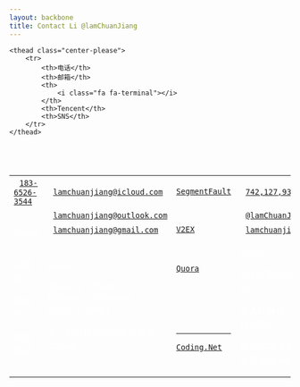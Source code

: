 ```yaml
---
layout: backbone
title: Contact Li @lamChuanJiang
---
```


<table class="table table-bordered " style="color:white;">
    <caption class="center-please" style="padding:30px;margin-top:-100px;">
        <h2 class="slogan">
            Chuanjiang Li's Contacts and SNS Footprints
        </h2>
    </caption>

    <thead class="center-please">
        <tr>
            <th>电话</th>
            <th>邮箱</th>
            <th>
                <i class="fa fa-terminal"></i>
            </th> 
            <th>Tencent</th> 
            <th>SNS</th>
        </tr>
    </thead>

<tbody class="center-please">
<tr>
<td><i class="fa fa-phone" style="padding:5px;"></i>
<a href="tel:18365263544" title="手机号码"><code>183-6526-3544</code></a></td>
<td><i class="fa fa-apple" style="padding:5px;"></i>
<a href="mailto:lamchuanjiang@icloud.com" title="iCloud 邮箱"><code>lamchuanjiang@icloud.com</code></a></td>
<td><a href="http://segmentfault.com/u/lamchuanjiang" target="_blank" title="SegmentFault" rel="nofollow"><code>SegmentFault</code></a></td>
<td><i class="fa fa-qq" style="padding:5px;"></i>
<!-- <a href="tencent://message/?uin=742127934&site=qq&Menu=yes" target="_blank"><code>742,127,934</code></a></td> -->
<!-- 如果要使用腾讯以前的协议请打开下面的注释( msgrd?v=2 表示发起临时会话；1/3 表示查询好友在线状态，需要好友开通对应的服务  ) -->
<a href=" http://wpa.qq.com/msgrd?v=1&uin=742127934&site=qq&menu=yes" target="_blank" title="腾讯QQ"><code>742,127,934</code></a></td>
<td><a href="http://weibo.com/lamChuanJiang"  target="_blank" tittle="新浪微博" rel="nofollow">
<code><i class="fa fa-weibo"></i></code></a></td></tr>

<tr>
<td rowspan="4">
<p>Notes : </p>
<p>安徽省</p>
<p>滁州市</p>
<p>中国移动</p></td>
<td><i class="fa fa-windows" style="padding:5px;"></i>
<a href="mailto:lamchuanjiang@outlook.com" title="Outlook 邮箱"><code>lamchuanjiang@outlook.com</code></a></td>
<td><a href="http://stackoverflow.com/users/4696448/lamchuanjiang?tab=topactivity" target="_blank" title="Stack Overflow">
<code><i class="fa fa-stack-overflow" rel="nofollow"></i></code></a></td>
<td><i class="fa fa-wechat" style="padding:5px;"></i>
<a href="weixin://contacts/profile/lamChuanJiang" title="微信" rel="nofollow"><code>@lamChuanJiang</code></a></td>
<td><a href="https://twitter.com/lamChuanJiang" target="_blank" title="Twitter" rel="nofollow">
<code><i class="fa fa-twitter"></i></code></a></td></tr>

<tr>
<td><i class="fa fa-google" style="padding:5px;"></i>
<a href="mailto:lamchuanjiang@gmail.com" title="Gmail 邮箱"><code>lamchuanjiang@gmail.com</code></a></td>
<td><a href="http://www.v2ex.com/member/lamChuanJiang" target="_blank" title="V2EX 社区" rel="nofollow"><code>V2EX</code></a></td>
<td><i class="fa fa-envelope-o" style="padding:5px;"></i>
<a href="mailto:lamchuanjiang@qq.com"><code>lamchuanjiang@qq.com</code></a></td>
<td><a href="https://plus.google.com/u/0/104404625886108662367" target="_blank">
<code><i class="fa fa-google-plus"></i></code></a></td></tr>

<tr>
<td rowspan="2">
<p>Notes : </p>
<p>iCloud &lt;- iPhone<br>Outlook &lt;- Windows<br>Gmail &lt;- VPN；
<p>为了时效性建议将邮件发至 iCloud。</p>
<td><a href="http://www.quora.com/Chuanjiang-Li-1" target="_blank" title="Quora 问答社区" rel="nofollow"><code>Quora</code></a></td>
<td rowspan="2">
<p>Notes : </p>
<p>QQ 邮箱国内速度比较快。</p>
<p>本人在所有 SNS 均不是很活跃。</p>
<p>微信/QQ 主要接收网络留言而非 IM。</p></td>
<td><a href="http://www.zhihu.com/people/lamChuanJiang" target="_blank" title="知乎" rel="nofollow"><code>知</code><br><code>乎</code></a></td>

<tr>
<td>
<a href="https://github.com/lamChuanJiang" target="_blank" title="GitHub">
<code><span class="fa fa-github"></span></code></a><hr>
<a href="https://coding.net/u/cjli" target="_blank" title="Coding.Net">
<code>Coding.Net</code></a></td>
<td><a href="http://www.douban.com/people/lamChuanJiang" target="_blank" title="豆瓣" rel="nofollow"><code>豆</code><br><code>瓣</code></a></td></tr>
